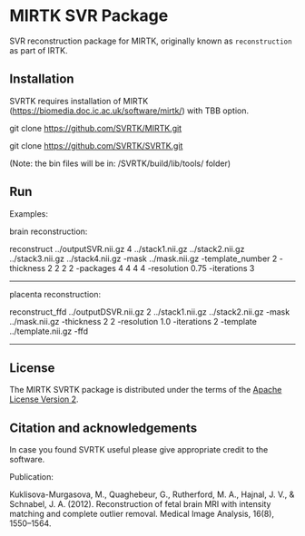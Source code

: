 MIRTK SVR Package
====================


SVR reconstruction package for MIRTK, originally known as `reconstruction` as part of IRTK.



Installation 
------------

SVRTK requires installation of MIRTK (https://biomedia.doc.ic.ac.uk/software/mirtk/) with TBB option.  

git clone https://github.com/SVRTK/MIRTK.git

git clone https://github.com/SVRTK/SVRTK.git

 (Note: the bin files will be in: /SVRTK/build/lib/tools/ folder)

Run
---

Examples: 


brain reconstruction:

reconstruct ../outputSVR.nii.gz  4 ../stack1.nii.gz ../stack2.nii.gz ../stack3.nii.gz ../stack4.nii.gz  -mask ../mask.nii.gz  -template_number 2  -thickness 2 2 2 2 -packages 4 4 4 4  -resolution 0.75 -iterations 3 
 
 ---
 
placenta reconstruction:
 
reconstruct_ffd ../outputDSVR.nii.gz  2 ../stack1.nii.gz ../stack2.nii.gz   -mask ../mask.nii.gz  -thickness 2 2 -resolution 1.0 -iterations 2 -template ../template.nii.gz -ffd
 
  ---
 


License
-------

The MIRTK SVRTK package is distributed under the terms of the
[Apache License Version 2](http://www.apache.org/licenses/LICENSE-2.0).



Citation and acknowledgements
-----------------------------

In case you found SVRTK useful please give appropriate credit to the software.

Publication:

Kuklisova-Murgasova, M., Quaghebeur, G., Rutherford, M. A., Hajnal, J. V., & Schnabel, J. A. (2012). Reconstruction of fetal brain MRI with intensity matching and complete outlier removal. Medical Image Analysis, 16(8), 1550–1564.


